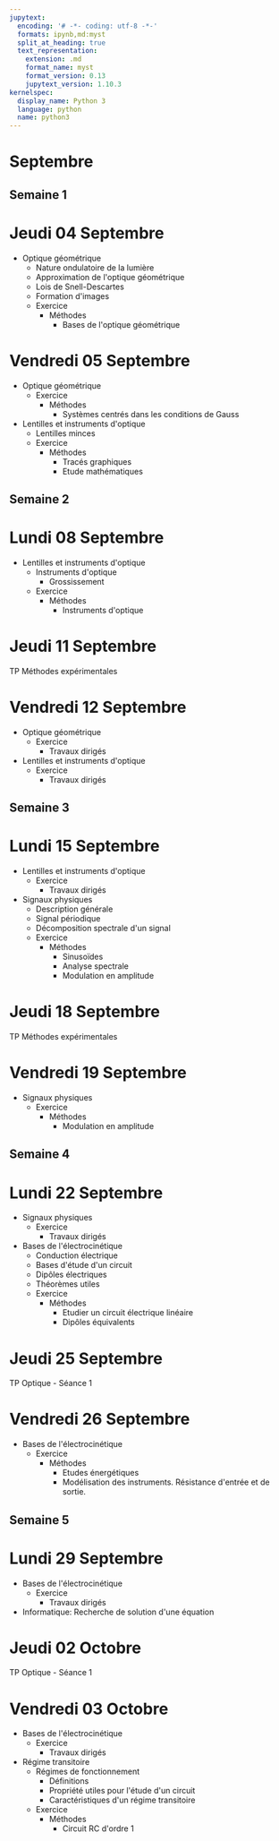 ```yaml
---
jupytext:
  encoding: '# -*- coding: utf-8 -*-'
  formats: ipynb,md:myst
  split_at_heading: true
  text_representation:
    extension: .md
    format_name: myst
    format_version: 0.13
    jupytext_version: 1.10.3
kernelspec:
  display_name: Python 3
  language: python
  name: python3
---
```


# Septembre
## Semaine 1 
# Jeudi 04 Septembre
* Optique géométrique
    * Nature ondulatoire de la lumière
    * Approximation de l'optique géométrique
    * Lois de Snell-Descartes
    * Formation d'images
    * Exercice
        * Méthodes
            * Bases de l'optique géométrique

# Vendredi 05 Septembre
* Optique géométrique
    * Exercice
        * Méthodes
            * Systèmes centrés dans les conditions de Gauss
* Lentilles et instruments d'optique
    * Lentilles minces
    * Exercice
        * Méthodes
            * Tracés graphiques
            * Etude mathématiques

## Semaine 2 
# Lundi 08 Septembre
* Lentilles et instruments d'optique
    * Instruments d'optique
        * Grossissement
    * Exercice
        * Méthodes
            * Instruments d'optique

# Jeudi 11 Septembre
TP Méthodes expérimentales

# Vendredi 12 Septembre
* Optique géométrique
    * Exercice
        * Travaux dirigés
* Lentilles et instruments d'optique
    * Exercice
        * Travaux dirigés

## Semaine 3 
# Lundi 15 Septembre
* Lentilles et instruments d'optique
    * Exercice
        * Travaux dirigés
* Signaux physiques
    * Description générale
    * Signal périodique
    * Décomposition spectrale d'un signal
    * Exercice
        * Méthodes
            * Sinusoïdes
            * Analyse spectrale
            * Modulation en amplitude

# Jeudi 18 Septembre
TP Méthodes expérimentales

# Vendredi 19 Septembre
* Signaux physiques
    * Exercice
        * Méthodes
            * Modulation en amplitude

## Semaine 4 
# Lundi 22 Septembre
* Signaux physiques
    * Exercice
        * Travaux dirigés
* Bases de l'électrocinétique
    * Conduction électrique
    * Bases d'étude d'un circuit
    * Dipôles électriques
    * Théorèmes utiles
    * Exercice
        * Méthodes
            * Etudier un circuit électrique linéaire
            * Dipôles équivalents

# Jeudi 25 Septembre
TP Optique - Séance 1

# Vendredi 26 Septembre
* Bases de l'électrocinétique
    * Exercice
        * Méthodes
            * Etudes énergétiques
            * Modélisation des instruments. Résistance d'entrée et de sortie.

## Semaine 5 
# Lundi 29 Septembre
* Bases de l'électrocinétique
    * Exercice
        * Travaux dirigés
* Informatique: Recherche de solution d'une équation

# Jeudi 02 Octobre
TP Optique - Séance 1

# Vendredi 03 Octobre
* Bases de l'électrocinétique
    * Exercice
        * Travaux dirigés
* Régime transitoire
    * Régimes de fonctionnement
        * Définitions
        * Propriété utiles pour l'étude d'un circuit
        * Caractéristiques d'un régime transitoire
    * Exercice
        * Méthodes
            * Circuit RC d'ordre 1

